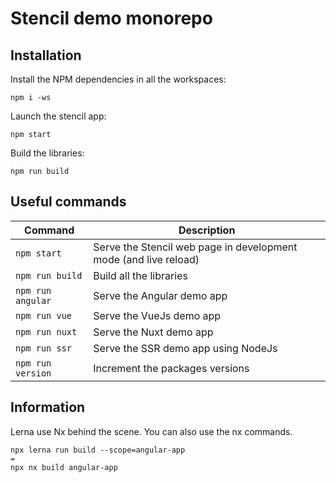 # Stencil demo monorepo

## Installation

Install the NPM dependencies in all the workspaces:

```
npm i -ws
```

Launch the stencil app:

```
npm start
```

Build the libraries:

```
npm run build
```

## Useful commands

| Command           | Description                                                      |
| ----------------- | ---------------------------------------------------------------- |
| `npm start`       | Serve the Stencil web page in development mode (and live reload) |
| `npm run build`   | Build all the libraries                                          |
| `npm run angular` | Serve the Angular demo app                                       |
| `npm run vue`     | Serve the VueJs demo app                                         |
| `npm run nuxt`    | Serve the Nuxt demo app                                          |
| `npm run ssr`     | Serve the SSR demo app using NodeJs                              |
| `npm run version` | Increment the packages versions                                  |

## Information

Lerna use Nx behind the scene. You can also use the nx commands.

```
npx lerna run build --scope=angular-app
=
npx nx build angular-app
```

